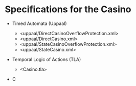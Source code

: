 # Specifications for the Casino


* Timed Automata (Uppaal)
  * <uppaal/DirectCasinoOverflowProtection.xml>
  * <uppaal/DirectCasino.xml>
  * <uppaal/StateCasinoOverflowProtection.xml>
  * <uppaal/StateCasino.xml>
  
* Temporal Logic of Actions (TLA)
  * <Casino.tla>
  
* C
